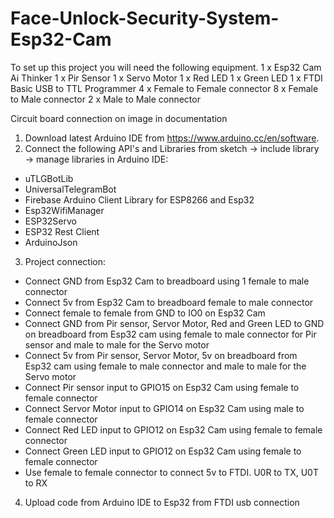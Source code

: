 # Face-Unlock-Security-System-Esp32-Cam
<!-- BHJ Hlatshwayo -->
<!-- Final Year TUT Computer Science Project -->
To set up this project you will need the following equipment.
1 x Esp32 Cam Ai Thinker 
1 x Pir Sensor
1 x Servo Motor
1 x Red LED 
1 x Green LED 
1 x FTDI Basic USB to TTL Programmer
4 x Female to Female connector
8 x Female to Male connector
2 x Male to Male connector

Circuit board connection on image in documentation

1. Download latest Arduino IDE from https://www.arduino.cc/en/software.
2. Connect the following API's and Libraries from sketch -> include library -> manage libraries in Arduino IDE:
- uTLGBotLib
- UniversalTelegramBot
- Firebase Arduino Client Library for ESP8266 and Esp32
- Esp32WifiManager
- ESP32Servo
- ESP32 Rest Client
- ArduinoJson
3. Project connection:
- Connect GND from Esp32 Cam to breadboard using 1 female to male connector
- Connect 5v from Esp32 Cam to breadboard female to male connector
- Connect female to female from GND  to IO0 on Esp32 Cam
- Connect GND from Pir sensor, Servor Motor, Red and Green LED to GND on breadboard from Esp32 cam using female to male connector for Pir sensor and male to male for the Servo motor
- Connect 5v from Pir sensor, Servor Motor, 5v on breadboard from Esp32 cam using female to male connector and male to male for the Servo motor
- Connect Pir sensor input to GPIO15 on Esp32 Cam using female to female connector
- Connect Servor Motor input to GPIO14 on Esp32 Cam using male to female connector
- Connect Red LED input to GPIO12 on Esp32 Cam using female to female connector
- Connect Green LED input to GPIO12 on Esp32 Cam using female to female connector
- Use female to female connector to connect 5v to FTDI. U0R to TX, U0T to RX
4. Upload code from Arduino IDE to Esp32 from FTDI usb connection



